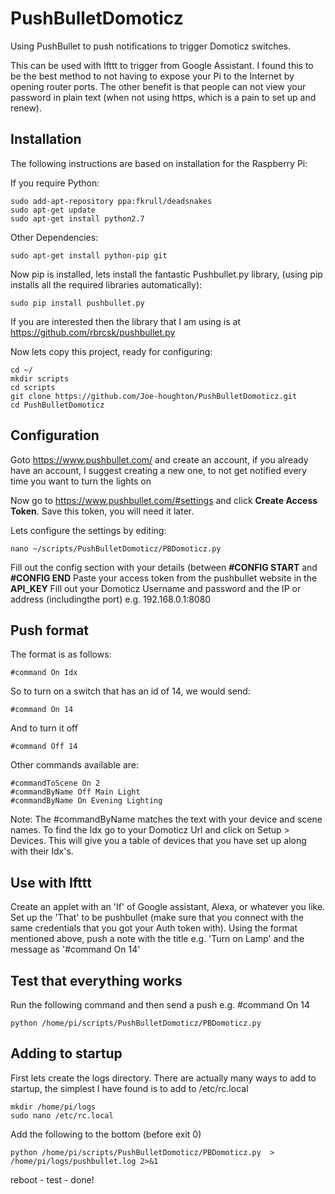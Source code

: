 # PushBulletDomoticz
Using PushBullet to push notifications to trigger Domoticz switches.

This can be used with Ifttt to trigger from Google Assistant. I found this to be the best method to not having to expose your Pi to the Internet by opening router ports. The other benefit is that people can not view your password in plain text (when not using https, which is a pain to set up and renew).

## Installation
The following instructions are based on installation for the Raspberry Pi:

If you require Python:
```
sudo add-apt-repository ppa:fkrull/deadsnakes
sudo apt-get update
sudo apt-get install python2.7
```

Other Dependencies:
```
sudo apt-get install python-pip git
```
Now pip is installed, lets install the fantastic Pushbullet.py library, (using pip installs all the required libraries automatically):
```
sudo pip install pushbullet.py
```
If you are interested then the library that I am using is at https://github.com/rbrcsk/pushbullet.py 

Now lets copy this project, ready for configuring:
```
cd ~/
mkdir scripts
cd scripts
git clone https://github.com/Joe-houghton/PushBulletDomoticz.git
cd PushBulletDomoticz
```
## Configuration
Goto https://www.pushbullet.com/ and create an account, if you already have an account, I suggest creating a new one, to not get notified every time you want to turn the lights on

Now go to https://www.pushbullet.com/#settings and click **Create Access Token**. Save this token, you will need it later.

Lets configure the settings by editing:
```
nano ~/scripts/PushBulletDomoticz/PBDomoticz.py
```

Fill out the config section with your details (between **#CONFIG START** and **#CONFIG END**
Paste your access token from the pushbullet website in the **API_KEY**
Fill out your Domoticz Username and password and the IP or address (includingthe port) e.g. 192.168.0.1:8080

## Push format
The format is as follows:
```
#command On Idx
```
So to turn on a switch that has an id of 14, we would send:
```
#command On 14
```
And to turn it off
```
#command Off 14
```
Other commands available are:
```
#commandToScene On 2
#commandByName Off Main Light
#commandByName On Evening Lighting
```
Note: The #commandByName matches the text with your device and scene names.
To find the Idx go to your Domoticz Url and click on Setup > Devices. This will give you a table of devices that you have set up along with their Idx's. 

## Use with Ifttt
Create an applet with an 'If' of Google assistant, Alexa, or whatever you like.
Set up the 'That' to be pushbullet (make sure that you connect with the same credentials that you got your Auth token with).
Using the format mentioned above, push a note with the title e.g. 'Turn on Lamp' and the message as '#command On 14'

## Test that everything works
Run the following command and then send a push e.g. #command On 14
```
python /home/pi/scripts/PushBulletDomoticz/PBDomoticz.py
```

## Adding to startup
First lets create the logs directory.
There are actually many ways to add to startup, the simplest I have found is to add to /etc/rc.local
```
mkdir /home/pi/logs
sudo nano /etc/rc.local
```
Add the following to the bottom (before exit 0)
```
python /home/pi/scripts/PushBulletDomoticz/PBDomoticz.py  > /home/pi/logs/pushbullet.log 2>&1
```

reboot - test - done!
